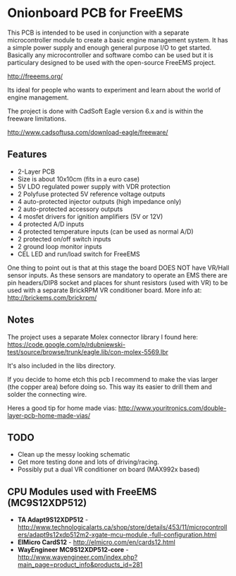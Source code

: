 
# Onionboard PCB for FreeEMS

This PCB is intended to be used in conjunction with a separate microcontroller module to create a basic engine management system. It has a simple power supply and enough general purpose I/O to get started. Basically any microcontroller and software combo can be used but it is particulary designed to be used with the open-source FreeEMS project.

http://freeems.org/

Its ideal for people who wants to experiment and learn about the world of engine management.

The project is done with CadSoft Eagle version 6.x and is within the freeware limitations.

http://www.cadsoftusa.com/download-eagle/freeware/

## Features

* 2-Layer PCB
* Size is about 10x10cm (fits in a euro case)
* 5V LDO regulated power supply with VDR protection
* 2 Polyfuse protected 5V reference voltage outputs
* 4 auto-protected injector outputs (high impedance only)
* 2 auto-protected accessory outputs
* 4 mosfet drivers for ignition amplifiers (5V or 12V)
* 4 protected A/D inputs
* 4 protected temperature inputs (can be used as normal A/D)
* 2 protected on/off switch inputs
* 2 ground loop monitor inputs
* CEL LED and run/load switch for FreeEMS

One thing to point out is that at this stage the board DOES NOT have VR/Hall sensor inputs. As these sensors are mandatory to operate an EMS there are pin headers/DIP8 socket and places for shunt resistors (used with VR) to be used with a separate BrickRPM VR conditioner board. More info at: http://brickems.com/brickrpm/

## Notes

The project uses a separate Molex connector library I found here:
https://code.google.com/p/rdubniewski-test/source/browse/trunk/eagle.lib/con-molex-5569.lbr

It's also included in the libs directory.

If you decide to home etch this pcb I recommend to make the vias larger (the copper area) before doing so. This way its easier to drill them and solder the connecting wire.

Heres a good tip for home made vias:
http://www.youritronics.com/double-layer-pcb-home-made-vias/

## TODO

* Clean up the messy looking schematic
* Get more testing done and lots of driving/racing.
* Possibly put a dual VR conditioner on board (MAX992x based)

## CPU Modules used with FreeEMS (MC9S12XDP512)

* **TA Adapt9S12XDP512** - http://www.technologicalarts.ca/shop/store/details/453/11/microcontrollers/adapt9s12xdp512m2-xgate-mcu-module,-full-configuration.html
* **ElMicro CardS12** - http://elmicro.com/en/cards12.html
* **WayEngineer MC9S12XDP512-core** - http://www.wayengineer.com/index.php?main_page=product_info&products_id=281
	